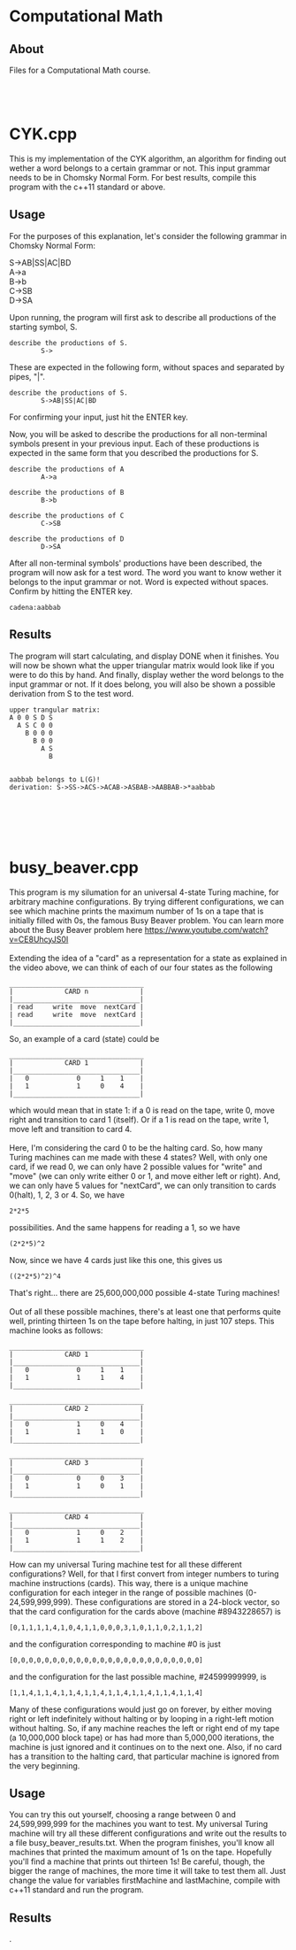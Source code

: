 # Computational Math
## About
Files for a Computational Math course.
<br/>
<br/>
<br/>
<br/>
# CYK.cpp
This is my implementation of the CYK algorithm, an algorithm for finding out wether a word belongs to a certain grammar or not. This input grammar needs to be in Chomsky Normal Form. For best results, compile this program with the c++11 standard or above.

## Usage
For the purposes of this explanation, let's consider the following grammar in Chomsky Normal Form:

S->AB|SS|AC|BD  
A->a  
B->b  
C->SB  
D->SA  

Upon running, the program will first ask to describe all productions of the starting symbol, S.
```
describe the productions of S.
        S->
```
These are expected in the following form, without spaces and separated by pipes, "|".
```
describe the productions of S.
        S->AB|SS|AC|BD
```
For confirming your input, just hit the ENTER key.

Now, you will be asked to describe the productions for all non-terminal symbols present in your previous input. Each of these productions is expected in the same form that you described the productions for S.
```
describe the productions of A
        A->a

describe the productions of B
        B->b

describe the productions of C
        C->SB

describe the productions of D
        D->SA
```
After all non-terminal symbols' productions have been described, the program will now ask for a test word. The word you want to know wether it belongs to the input grammar or not. Word is expected without spaces. Confirm by hitting the ENTER key.
```
cadena:aabbab
```
## Results
The program will start calculating, and display DONE when it finishes. You will now be shown what the upper triangular matrix would look like if you were to do this by hand. And finally, display wether the word belongs to  the input grammar or not. If it does belong, you will also be shown a possible derivation from S to the test word.
```
upper trangular matrix:
A 0 0 S D S
  A S C 0 0
    B 0 0 0
      B 0 0
        A S
          B


aabbab belongs to L(G)!
derivation: S->SS->ACS->ACAB->ASBAB->AABBAB->*aabbab
```
<br/>
<br/>
<br/>
<br/>

# busy_beaver.cpp
This program is my silumation for an universal 4-state Turing machine, for arbitrary machine configurations. By trying different configurations, we can see which machine prints the maximum number of 1s on a tape that is initially filled with 0s, the famous Busy Beaver problem. You can learn more about the Busy Beaver problem here https://www.youtube.com/watch?v=CE8UhcyJS0I
<br/>
<br/>
Extending the idea of a "card" as a representation for a state as explained in the video above, we can think of each of our four states as the following
```
__________________________________
|             CARD n             |
|________________________________|
| read     write  move  nextCard |
| read     write  move  nextCard |
|________________________________|
```
So, an example of a card (state) could be
```
__________________________________
|             CARD 1             |
|________________________________|
|   0            0     1    1    |
|   1            1     0    4    |
|________________________________|
```
which would mean that in state 1: if a 0 is read on the tape, write 0, move right and transition to card 1 (itself). Or if a 1 is read on the tape, write 1, move left and transition to card 4.
<br/>
<br/>
Here, I'm considering the card 0 to be the halting card. So, how many Turing machines can me made with these 4 states? Well, with only one card, if we read 0, we can only have 2 possible values for "write" and "move" (we can only write either 0 or 1, and move either left or right). And, we can only have 5 values for "nextCard", we can only transition to cards 0(halt), 1, 2, 3 or 4. So, we have
```
2*2*5
```
possibilities. And the same happens for reading a 1, so we have
```
(2*2*5)^2
```
Now, since we have 4 cards just like this one, this gives us
```
((2*2*5)^2)^4
```
That's right... there are 25,600,000,000 possible 4-state Turing machines!
<br/>
<br/>
Out of all these possible machines, there's at least one that performs quite well, printing thirteen 1s on the tape before halting, in just 107 steps. This machine looks as follows:
```
__________________________________
|             CARD 1             |
|________________________________|
|   0            0     1    1    |
|   1            1     1    4    |
|________________________________|

__________________________________
|             CARD 2             |
|________________________________|
|   0            1     0    4    |
|   1            1     1    0    |
|________________________________|

__________________________________
|             CARD 3             |
|________________________________|
|   0            0     0    3    |
|   1            1     0    1    |
|________________________________|

__________________________________
|             CARD 4             |
|________________________________|
|   0            1     0    2    |
|   1            1     1    2    |
|________________________________|
```
How can my universal Turing machine test for all these different configurations? Well, for that I first convert from integer numbers to turing machine instructions (cards). This way, there is a unique machine configuration for each integer in the range of possible machines (0-24,599,999,999). These configurations are stored in a 24-block vector, so that the card configuration for the cards above (machine #8943228657) is
```
[0,1,1,1,1,4,1,0,4,1,1,0,0,0,3,1,0,1,1,0,2,1,1,2]
```
and the configuration corresponding to machine #0 is just
```
[0,0,0,0,0,0,0,0,0,0,0,0,0,0,0,0,0,0,0,0,0,0,0,0]
```
and the configuration for the last possible machine, #24599999999, is
```
[1,1,4,1,1,4,1,1,4,1,1,4,1,1,4,1,1,4,1,1,4,1,1,4]
```
Many of these configurations would just go on forever, by either moving right or left indefinitely without halting or by looping in a right-left motion without halting. So, if any machine reaches the left or right end of my tape (a 10,000,000 block tape) or has had more than 5,000,000 iterations, the machine is just ignored and it continues on to the next one. Also, if no card has a transition to the halting card, that particular machine is ignored from the very beginning.

## Usage
You can try this out yourself, choosing a range between 0 and 24,599,999,999 for the machines you want to test. My universal Turing machine will try all these different configurations and write out the results to a file busy_beaver_results.txt. When the program finishes, you'll know all machines that printed the maximum amount of 1s on the tape. Hopefully you'll find a machine that prints out thirteen 1s! Be careful, though, the bigger the range of machines, the more time it will take to test them all. Just change the value for variables firstMachine and lastMachine, compile with c++11 standard and run the program.

## Results
.

